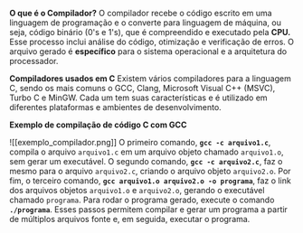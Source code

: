 **O que é o Compilador?**
O compilador recebe o código escrito em uma linguagem de programação e o converte para linguagem de máquina, ou seja, código binário (0's e 1's), que é compreendido e executado pela **CPU.** Esse processo inclui análise do código, otimização e verificação de erros. O arquivo gerado é **específico** para o sistema operacional e a arquitetura do processador.

**Compiladores usados em C**
Existem vários compiladores para a linguagem C, sendo os mais comuns o GCC, Clang, Microsoft Visual C++ (MSVC), Turbo C e MinGW. Cada um tem suas características e é utilizado em diferentes plataformas e ambientes de desenvolvimento.

**Exemplo de compilação de código C com GCC**

![[exemplo_compilador.png]]
O primeiro comando, **`gcc -c arquivo1.c`**, compila o arquivo `arquivo1.c` em um arquivo objeto chamado `arquivo1.o`, sem gerar um executável. O segundo comando, **`gcc -c arquivo2.c`**, faz o mesmo para o arquivo `arquivo2.c`, criando o arquivo objeto `arquivo2.o`. Por fim, o terceiro comando, **`gcc arquivo1.o arquivo2.o -o programa`**, faz o link dos arquivos objetos `arquivo1.o` e `arquivo2.o`, gerando o executável chamado `programa`. Para rodar o programa gerado, execute o comando **`./programa`**. Esses passos permitem compilar e gerar um programa a partir de múltiplos arquivos fonte e, em seguida, executar o programa.